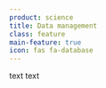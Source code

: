 ```yaml
---
product: science
title: Data management
class: feature
main-feature: true
icon: fas fa-database
---
```


text text
